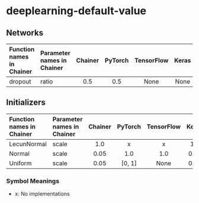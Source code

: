 # deeplearning-default-value

## Networks

| Function names in Chainer | Parameter names in Chainer | Chainer | PyTorch | TensorFlow | Keras |
|:------------------------- |:---------------------------|:-------:|:-------:|:----------:|:-----:|
| dropout                   | ratio                      |      0.5|      0.5|        None|   None|

## Initializers

| Function names in Chainer | Parameter names in Chainer | Chainer | PyTorch | TensorFlow | Keras |
|:------------------------- |:---------------------------|:-------:|:-------:|:----------:|:-----:|
| LecunNormal               | scale                      |      1.0|        x|           x|    1.0|
| Normal                    | scale                      |     0.05|      1.0|         1.0|   0.05|
| Uniform                   | scale                      |     0.05|   [0, 1]|        None|   0.05|

### Symbol Meanings
- x: No implementations

